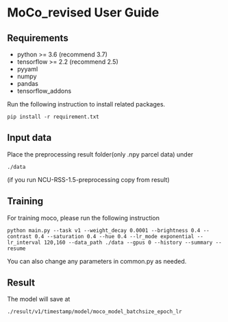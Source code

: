 # MoCo_revised User Guide 
  
## Requirements
- python >= 3.6 (recommend 3.7)
- tensorflow >= 2.2 (recommend 2.5)
- pyyaml
- numpy
- pandas
- tensorflow_addons

Run the following instruction to install related packages.
```
pip install -r requirement.txt
```

## Input data
Place the preprocessing result folder(only .npy parcel data) under
  ```
  ./data
  ```
(if you run NCU-RSS-1.5-preprocessing copy from result)
## Training
For training moco, please run the following instruction
```
python main.py --task v1 --weight_decay 0.0001 --brightness 0.4 --contrast 0.4 --saturation 0.4 --hue 0.4 --lr_mode exponential --lr_interval 120,160 --data_path ./data --gpus 0 --history --summary --resume
```
You can also change any parameters in common.py as needed.
## Result
The model will save at
```
./result/v1/timestamp/model/moco_model_batchsize_epoch_lr
```